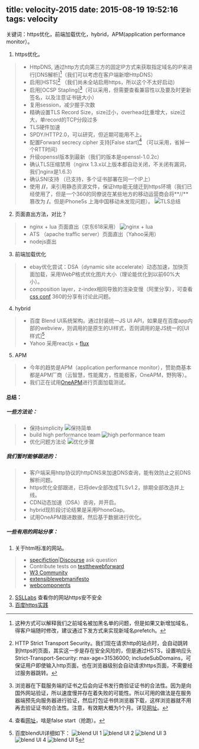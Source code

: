 title:  velocity-2015
date: 2015-08-19 19:52:16
tags: velocity
---

关键词：https优化，前端加载优化，hybrid，APM(application performance monitor）。

1. https优化。
> - HttpDNS, 通过http方式向第三方的固定IP方式来获取指定域名的IP来进行[DNS解析][^httpDNS]（我们可以考虑在客户端新增HttpDNS）
> - 启用[HSTS][^HSTS] （我们尚未全站启用https，所以这个不太好启动）
> - 启用[OCSP Stapling][^OCSP]（可以采用，但需要查看兼容性以及要及时更新签名，以及注意证书链大小）
> - 复用session，减少握手次数
> - 精确设置TLS Record Size，size过小，overhead比重增大，size过大，单record的TCP分段过多
> - TLS硬件加速
> - SPDY/HTTP2.0，可以研究，但近期可能用不上。
> - 配置Forward secrecy cipher 支持[False start][^falsestart]  （可以采用，省掉一个RTT时间）
> - 升级openssl版本到最新（我们的版本是openssl-1.0.2c）
> - 确认TLS压缩禁用（nginx 1.3.x以上版本都自动关闭，不关闭有漏洞，我们nginx是1.6.3）
> - 确认SNI支持 （已支持，多个证书部署在同一个IP上）
> - 使用 **//**，来引用静态资源文件，保证http能无缝迁到https环境（我们已经使用了，但是一个360的同僚说在某些地方的移动运营商会将**//** 篡改为 **/**。但是iPhone5s 上海中国移动未发现问题）。
> ![TLS总结](https://o0sjgyj4t.qnssl.com/IMG_0612.JPG)

2. 页面直出方法，对比？
> - nginx + lua 页面直出（京东618采用）
> ![nginx + lua](https://o0sjgyj4t.qnssl.com/IMG_0571.JPG)
> - ATS （apache traffic server）页面直出（Yahoo采用）
> - nodejs直出

3. 前端加载优化
> - ebay优化尝试：DSA（dynamic site accelerate）动态加速，加快页面加载，采用WebP格式优化图片大小（理论能优化到以前60%大小）。
> - composition layer，z-index相同导致的渲染变慢（阿里分享），可查看 [css conf](http://www.w3ctech.com/topic/1463) 360的分享有讨论此问题。

4. hybrid
> - 百度 Blend UI系统架构。通过封装统一JS UI API，如果是在百度app内部的webview，则调用的是原生的UI样式，否则调用的是JS统一的[UI样式][^blendUI]
> - Yahoo 采用reactjs + [flux](https://facebook.github.io/flux/)


5. APM
> - 今年的趋势是APM（application performance monitor），赞助商基本都是APM厂商（云智慧，性能魔方，性能极客，OneAPM，野狗等）。
> - 我们正在试用[OneAPM](https://tpm.oneapm.com/tpm/account/717715137/browser/1326753/overview/#/)进行页面加载测试。

#### 总结：

##### 一些方法论：
> - 保持simplicity
> ![保持简单](https://o0sjgyj4t.qnssl.com/IMG_0560.JPG)
> - build high performance team
> ![high performance team](https://o0sjgyj4t.qnssl.com/IMG_0585.JPG)
> - 优化问题方法论
> ![优化步骤](https://o0sjgyj4t.qnssl.com/IMG_0616.JPG)


##### 我们暂时能够跟进的：
> - 客户端采用http协议的httpDNS来加速DNS查询，能有效防止之前DNS解析问题。
> - https优化全部跟进，已将dev全部改成TLSv1.2，排期全部改造并上线。
> - CDN动态加速（DSA）咨询，并开启。
> - hybrid现阶段讨论结果是采用PhoneGap。
> - 试用OneAPM跟进数据，然后基于数据进行优化。


##### 一些有用的网站分享：
1. 关于html标准的网站。
> - [specifiction](http://specifiction.wicg.io)|[Discourse](http://discourse.wicg.io) ask question
> - Contribute tests on [testthewebforward](http://testthewebforward.org)
> - [W3 Community](http://www.w3.org/community/wicg)
> - [extensiblewebmanifesto](http://extensiblewebmanifesto.org)
> - [webcomponents](http://webcomponents.org)

2. [SSLLabs](https://ssllabs.com/) 查看你的网站https安不安全
3. [百度https实践](http://op.baidu.com/2015/04/https-s01a01/)

[^httpDNS]: 这种方式可以解释我们之前域名被加黑名单的问题，但是如果又新增加域名，得客户端随时修改，建议通过下发方式来实现新域名prefetch。

[^HSTS]: HTTP Strict Transport Security。我们现在请求http的站点时，会自动跳转到https的页面，其实这一步是存在安全风险的，但是通过HSTS，设置响应头Strict-Transport-Security: max-age=31536000; includeSubDomains，可保证用户即使输入http页面，也在浏览器级别会自动请求https页面，不需要经过服务器跳转。

[^OCSP]: 浏览器在下载服务端的证书之后会向证书发行商验证证书的合法性。因为是向国外网站验证，所以速度慢并存在着失败的可能性。所以可用的做法是在服务器端预先向服务器进行验证，然后打包证书供浏览器下载，这样浏览器就不用再去验证证书的合法性。注意，有效期大概为1个月。详见[网址](https://blog.xjpvictor.info/2013/09/nginx-ocsp-stapling/)。

[^falsestart]: 查看[网址](http://chimera.labs.oreilly.com/books/1230000000545/ch04.html)，啥是false start（抢跑）。

[^blendUI]: 百度blendUI详细如下：
![blend UI 1](https://o0sjgyj4t.qnssl.com/IMG_0593.JPG)
![blend UI 2](https://o0sjgyj4t.qnssl.com/IMG_0594.JPG)
![blend UI 3](https://o0sjgyj4t.qnssl.com/IMG_0595.JPG)
![blend UI 4](https://o0sjgyj4t.qnssl.com/IMG_0596.JPG)
![blend UI 5](https://o0sjgyj4t.qnssl.com/IMG_0597.JPG)

